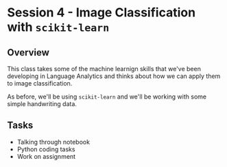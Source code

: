 # Session 4 - Image Classification with ```scikit-learn```

## Overview

This class takes some of the machine learnign skills that we've been developing in Language Analytics and thinks about how we can apply them to image classification.

As before, we'll be using ```scikit-learn``` and we'll be working with some simple handwriting data.

## Tasks
- Talking through notebook
- Python coding tasks
- Work on assignment